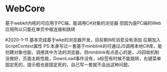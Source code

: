 # WebCore
基于webkit内核的可应用于PC端，能调用C#对象的浏览器
但因为是PC端的Web应用所以只能在单页中做连接和跳转

#2020-1-11
基本完成基于wke的浏览器开发，目前剩IME消息没有添加
后期加入ScriptContext属性
PS:本身写过一套基于minblink的可通过JS调用本地C#库，能创建对象也能，调用其中方法的浏览器，但minblink有点恶心的是，JS回收机制没做好，页面太耗性能，DownLoad事件没有，a标签有时候不能跳转，右键菜单固定死的，提示框也是固定死的，自己写一套就不会出这种问题。


